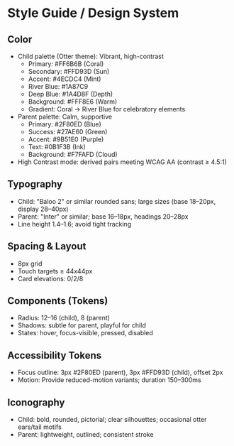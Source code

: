 # Style Guide / Design System

## Color
- Child palette (Otter theme): Vibrant, high-contrast
  - Primary: #FF6B6B (Coral)
  - Secondary: #FFD93D (Sun)
  - Accent: #4ECDC4 (Mint)
  - River Blue: #1A87C9
  - Deep Blue: #1A4D8F (Depth)
  - Background: #FFF8E6 (Warm)
  - Gradient: Coral → River Blue for celebratory elements
- Parent palette: Calm, supportive
  - Primary: #2F80ED (Blue)
  - Success: #27AE60 (Green)
  - Accent: #9B51E0 (Purple)
  - Text: #0B1F3B (Ink)
  - Background: #F7FAFD (Cloud)
- High Contrast mode: derived pairs meeting WCAG AA (contrast ≥ 4.5:1)

## Typography
- Child: "Baloo 2" or similar rounded sans; large sizes (base 18–20px, display 28–40px)
- Parent: "Inter" or similar; base 16–18px, headings 20–28px
- Line height 1.4–1.6; avoid tight tracking

## Spacing & Layout
- 8px grid
- Touch targets ≥ 44x44px
- Card elevations: 0/2/8

## Components (Tokens)
- Radius: 12–16 (child), 8 (parent)
- Shadows: subtle for parent, playful for child
- States: hover, focus-visible, pressed, disabled

## Accessibility Tokens
- Focus outline: 3px #2F80ED (parent), 3px #FFD93D (child), offset 2px
- Motion: Provide reduced-motion variants; duration 150–300ms

## Iconography
- Child: bold, rounded, pictorial; clear silhouettes; occasional otter ears/tail motifs
- Parent: lightweight, outlined; consistent stroke
